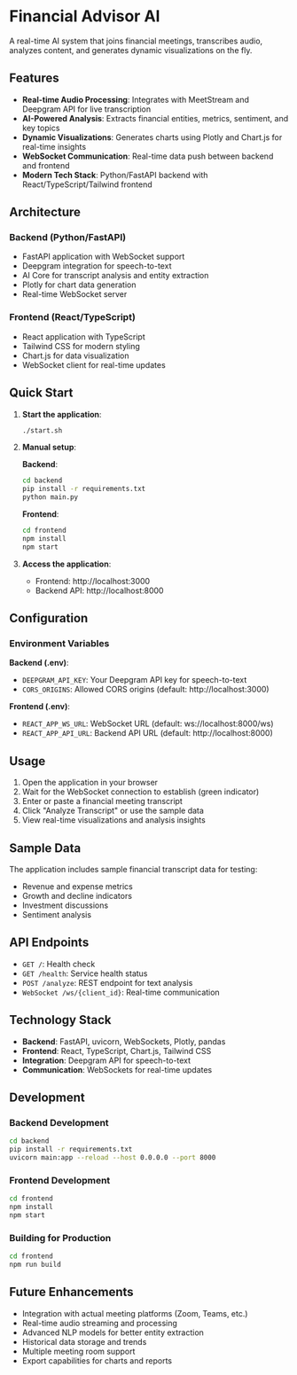 # Financial Advisor AI

A real-time AI system that joins financial meetings, transcribes audio, analyzes content, and generates dynamic visualizations on the fly.

## Features

- **Real-time Audio Processing**: Integrates with MeetStream and Deepgram API for live transcription
- **AI-Powered Analysis**: Extracts financial entities, metrics, sentiment, and key topics
- **Dynamic Visualizations**: Generates charts using Plotly and Chart.js for real-time insights
- **WebSocket Communication**: Real-time data push between backend and frontend
- **Modern Tech Stack**: Python/FastAPI backend with React/TypeScript/Tailwind frontend

## Architecture

### Backend (Python/FastAPI)
- FastAPI application with WebSocket support
- Deepgram integration for speech-to-text
- AI Core for transcript analysis and entity extraction
- Plotly for chart data generation
- Real-time WebSocket server

### Frontend (React/TypeScript)
- React application with TypeScript
- Tailwind CSS for modern styling
- Chart.js for data visualization
- WebSocket client for real-time updates

## Quick Start

1. **Start the application**:
   ```bash
   ./start.sh
   ```

2. **Manual setup**:
   
   **Backend**:
   ```bash
   cd backend
   pip install -r requirements.txt
   python main.py
   ```
   
   **Frontend**:
   ```bash
   cd frontend
   npm install
   npm start
   ```

3. **Access the application**:
   - Frontend: http://localhost:3000
   - Backend API: http://localhost:8000

## Configuration

### Environment Variables

**Backend (.env)**:
- `DEEPGRAM_API_KEY`: Your Deepgram API key for speech-to-text
- `CORS_ORIGINS`: Allowed CORS origins (default: http://localhost:3000)

**Frontend (.env)**:
- `REACT_APP_WS_URL`: WebSocket URL (default: ws://localhost:8000/ws)
- `REACT_APP_API_URL`: Backend API URL (default: http://localhost:8000)

## Usage

1. Open the application in your browser
2. Wait for the WebSocket connection to establish (green indicator)
3. Enter or paste a financial meeting transcript
4. Click "Analyze Transcript" or use the sample data
5. View real-time visualizations and analysis insights

## Sample Data

The application includes sample financial transcript data for testing:
- Revenue and expense metrics
- Growth and decline indicators
- Investment discussions
- Sentiment analysis

## API Endpoints

- `GET /`: Health check
- `GET /health`: Service health status
- `POST /analyze`: REST endpoint for text analysis
- `WebSocket /ws/{client_id}`: Real-time communication

## Technology Stack

- **Backend**: FastAPI, uvicorn, WebSockets, Plotly, pandas
- **Frontend**: React, TypeScript, Chart.js, Tailwind CSS
- **Integration**: Deepgram API for speech-to-text
- **Communication**: WebSockets for real-time updates

## Development

### Backend Development
```bash
cd backend
pip install -r requirements.txt
uvicorn main:app --reload --host 0.0.0.0 --port 8000
```

### Frontend Development
```bash
cd frontend
npm install
npm start
```

### Building for Production
```bash
cd frontend
npm run build
```

## Future Enhancements

- Integration with actual meeting platforms (Zoom, Teams, etc.)
- Real-time audio streaming and processing
- Advanced NLP models for better entity extraction
- Historical data storage and trends
- Multiple meeting room support
- Export capabilities for charts and reports